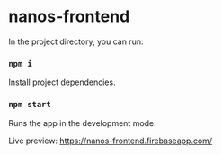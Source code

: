 # nanos-frontend

In the project directory, you can run:

### `npm i`

Install project dependencies.

### `npm start`

Runs the app in the development mode.

Live preview:
https://nanos-frontend.firebaseapp.com/
